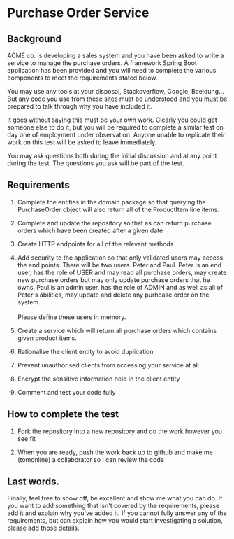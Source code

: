 # Purchase Order Service

## Background 

ACME co. is developing a sales system and you have been asked to write a service to manage the purchase orders.  A framework Spring Boot application has been provided and you will need to complete the various components to meet the requirements stated below.

You may use any tools at your disposal, Stackoverflow, Google, Baeldung... But any code you use from these sites must be understood and you must be prepared to talk through why you have included it.

It goes without saying this must be your own work.  Clearly you could get someone else to do it, but you will be required to complete a similar test on day one of employment under observation. Anyone unable to replicate their work on this test will be asked to leave immediately.

You may ask questions both during the initial discussion and at any point during the test.  The questions you ask will be part of the test.

## Requirements

1. Complete the entities in the domain package so that querying the PurchaseOrder object will also return all of the ProductItem line items.


2. Complete and update the repository so that as can return purchase orders which have been created after a given date


3. Create HTTP endpoints for all of the relevant methods 


4. Add security to the application so that only validated users may access the end points.  There will be two users.  Peter and Paul.  Peter is an end user, has the role of USER and may read all purchase orders, may create new purchase orders but may only update purchase orders that he owns.  Paul is an admin user, has the role of ADMIN and as well as all of Peter's abilities, may update and delete any purhcase order on the system.  <br/><br/>Please define these users in memory.

 
5. Create a service which will return all purchase orders which contains given product items.


6. Rationalise the client entity to avoid duplication


7. Prevent unauthorised clients from accessing your service at all


8. Encrypt the sensitive information held in the client entity


9. Comment and test your code fully


## How to complete the test

1. Fork the repository into a new repository and do the work however you see fit


2. When you are ready, push the work back up to github and make me (tomonline) a collaborator so I can review the code


## Last words.

Finally, feel free to show off, be excellent and show me what you can do.  If you want to add something that isn't covered by the requirements, please add it and explain why you've added it.  If you cannot fully answer any of the requirements, but can explain how you would start investigating a solution, please add those details.
